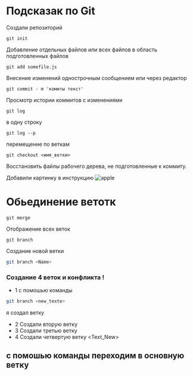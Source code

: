 # Подсказак по Git

Создали репозиторий 
```
git init
```
Добавление отдельных файлов или всех файлов в область подготовленных файлов
```
git add somefile.js
```
 Внесение изменений однострочным сообщением или через редактор
 ```
 git commit - m 'комиты текст'
 ```
  Просмотр истории коммитов с изменениями
  ```
  git log
  ```
  в одну строку 
  ```
  git log --p
  ```
  перемещение по веткам

  ```
  git checkout <имя_ветки>
  ```
  Восстановить файлы рабочего дерева, не подготовленные к коммиту.

  Добавили картинку в инструкцию
  ![apple](apple.ipg.jpg)

  # Обьединение ветотк
  ```
  git merge
  ```
  Отображение всех веток 
  ```
  git branch
  ```

  Создание новой ветки
```sh
git branch <Name>
```

  ### Создание 4 веток и конфликта !
 * 1 с помошью команды 
  ```sh
git branch <new_texte>
```
я создал ветку 
* 2 Создали вторую ветку <newText>
* 3 Cоздали третью ветку <Textnew>
* 4 Cоздали четвертую ветку <Text_New>

## с помошью команды <git checkout master> переходим в основную ветку




